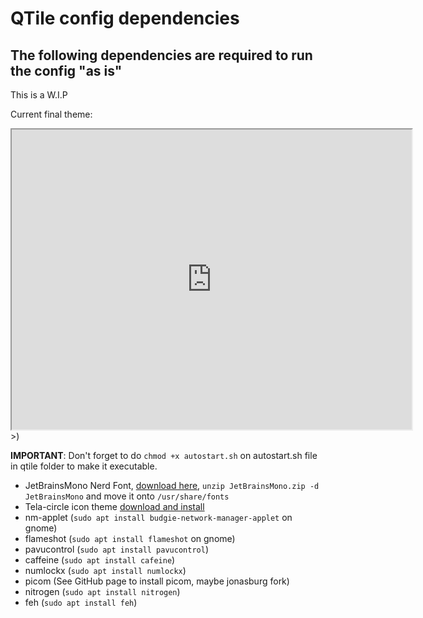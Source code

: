 # QTile config dependencies
## The following dependencies are required to run the config "as is"

This is a W.I.P

Current final theme:
<iframe src="https://drive.google.com/file/d/1CWYycvL3bhsyBxaA142kVxjIgIrJXp-B/preview" width="640" height="480" allow="autoplay"></iframe>>)

**IMPORTANT**: Don't forget to do `chmod +x autostart.sh` on autostart.sh file in qtile folder to make it executable.

* JetBrainsMono Nerd Font, [download here](https://github.com/ryanoasis/nerd-fonts/releases/download/v2.2.2/JetBrainsMono.zip), `unzip JetBrainsMono.zip -d JetBrainsMono` and move it onto `/usr/share/fonts`
* Tela-circle icon theme [download and install](https://github.com/vinceliuice/Tela-circle-icon-theme)
* nm-applet (`sudo apt install budgie-network-manager-applet` on gnome)
* flameshot (`sudo apt install flameshot` on gnome)
* pavucontrol (`sudo apt install pavucontrol`)
* caffeine (`sudo apt install cafeine`)
* numlockx (`sudo apt install numlockx`)
* picom (See GitHub page to install picom, maybe jonasburg fork)
* nitrogen (`sudo apt install nitrogen`)
* feh (`sudo apt install feh`)
